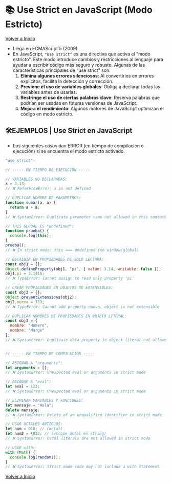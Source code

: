 # 📚 Use Strict en JavaScript (Modo Estricto)

[Volver a Inicio](../../README.md)

- Llega en ECMAScript 5 (2009).
- En JavaScript, `"use strict"` es una directiva que activa el "modo estricto". Este modo introduce cambios y restricciones al lenguaje para ayudar a escribir código más seguro y robusto. Algunas de las características principales de "use strict" son:
  1.  **Elimina algunos errores silenciosos**: Al convertirlos en errores explícitos, facilita la detección y corrección.
  2.  **Previene el uso de variables globales**: Obliga a declarar todas las variables antes de usarlas.
  3.  **Restringe el uso de ciertas palabras clave**: Reserva palabras que podrían ser usadas en futuras versiones de JavaScript.
  4.  **Mejora el rendimiento**: Algunos motores de JavaScript optimizan el código en modo estricto.

## 🛠️EJEMPLOS | Use Strict en JavaScript

- Los siguientes casos dan ERROR (en tiempo de compilación o ejecución) si se encuentra el modo estricto activado.

```js
"use strict";

// ----- EN TIEMPO DE EJECUCIÓN -----

// VARIABLES NO DECLARADAS:
x = 3.14;
// ❌ ReferenceError: x is not defined

// DUPLICAR NOMBRE DE PARÁMETROS:
function sumar(a, a) {
  return a + a;
}
// ❌ SyntaxError: Duplicate parameter name not allowed in this context

// THIS GLOBAL ES "undefined":
function prueba() {
  console.log(this);
}
prueba();
// ❌ En strict mode: this === undefined (no window/global)

// ESCRIBIR EN PROPIEDADES DE SOLO LECTURA:
const obj1 = {};
Object.defineProperty(obj1, "pi", { value: 3.14, writable: false });
obj1.pi = 3.1416;
// ❌ TypeError: Cannot assign to read only property 'pi'

// CREAR PROPIEDADES EN OBJETOS NO EXTENSIBLES:
const obj2 = {};
Object.preventExtensions(obj2);
obj2.nueva = 123;
// ❌ TypeError: Cannot add property nueva, object is not extensible

// DUPLICAR NOMBRES DE PROPIEDADES EN OBJETO LITERAL:
const obj3 = {
  nombre: "Homero",
  nombre: "Marge"
};
// ❌ SyntaxError: Duplicate data property in object literal not allowed in strict mode


// ----- EN TIEMPO DE COMPILACIÓN -----

// ASIGNAR A "arguments":
let arguments = [];
// ❌ SyntaxError: Unexpected eval or arguments in strict mode

// ASIGNAR A "eval":
let eval = 123;
// ❌ SyntaxError: Unexpected eval or arguments in strict mode

// ELIMINAR VARIABLES Y FUNCIONES:
let mensaje = "Hola";
delete mensaje;
// ❌ SyntaxError: Delete of an unqualified identifier in strict mode

// USAR OCTALES ANTIGUOS:
let num = 010; // (octal)
let num2 = \012; // (escape octal en string)
// ❌ SyntaxError: Octal literals are not allowed in strict mode

// USAR with:
with (Math) {
  console.log(random());
}
// ❌ SyntaxError: Strict mode code may not include a with statement

```

[Volver a Inicio](../../README.md)
